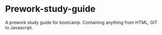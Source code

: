 # Prework-study-guide
A prework study guide for bootcamp. Containing anything from HTML, GIT to Javascript.
